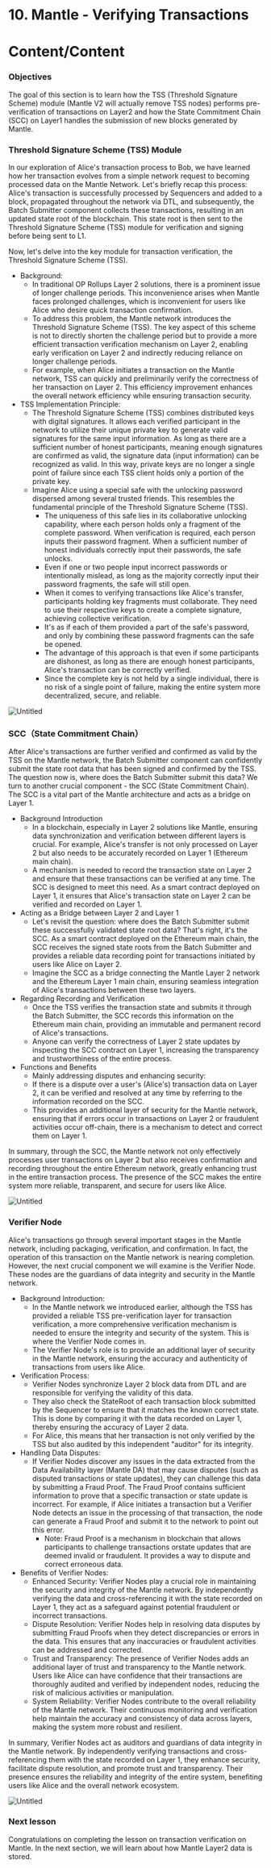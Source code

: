 # 10. Mantle - Verifying Transactions

# Content/Content

### Objectives

The goal of this section is to learn how the TSS (Threshold Signature Scheme) module (Mantle V2 will actually remove TSS nodes) performs pre-verification of transactions on Layer2 and how the State Commitment Chain (SCC) on Layer1 handles the submission of new blocks generated by Mantle.

### **Threshold Signature Scheme (TSS) Module**

In our exploration of Alice's transaction process to Bob, we have learned how her transaction evolves from a simple network request to becoming processed data on the Mantle Network. Let's briefly recap this process: Alice's transaction is successfully processed by Sequencers and added to a block, propagated throughout the network via DTL, and subsequently, the Batch Submitter component collects these transactions, resulting in an updated state root of the blockchain. This state root is then sent to the Threshold Signature Scheme (TSS) module for verification and signing before being sent to L1.

Now, let's delve into the key module for transaction verification, the Threshold Signature Scheme (TSS).

- Background:
    - In traditional OP Rollups Layer 2 solutions, there is a prominent issue of longer challenge periods. This inconvenience arises when Mantle faces prolonged challenges, which is inconvenient for users like Alice who desire quick transaction confirmation.
    - To address this problem, the Mantle network introduces the Threshold Signature Scheme (TSS). The key aspect of this scheme is not to directly shorten the challenge period but to provide a more efficient transaction verification mechanism on Layer 2, enabling early verification on Layer 2 and indirectly reducing reliance on longer challenge periods.
    - For example, when Alice initiates a transaction on the Mantle network, TSS can quickly and preliminarily verify the correctness of her transaction on Layer 2. This efficiency improvement enhances the overall network efficiency while ensuring transaction security.
- TSS Implementation Principle:
    - The Threshold Signature Scheme (TSS) combines distributed keys with digital signatures. It allows each verified participant in the network to utilize their unique private key to generate valid signatures for the same input information. As long as there are a sufficient number of honest participants, meaning enough signatures are confirmed as valid, the signature data (input information) can be recognized as valid.
    In this way, private keys are no longer a single point of failure since each TSS client holds only a portion of the private key.
    - Imagine Alice using a special safe with the unlocking password dispersed among several trusted friends. This resembles the fundamental principle of the Threshold Signature Scheme (TSS).
        - The uniqueness of this safe lies in its collaborative unlocking capability, where each person holds only a fragment of the complete password. When verification is required, each person inputs their password fragment. When a sufficient number of honest individuals correctly input their passwords, the safe unlocks.
        - Even if one or two people input incorrect passwords or intentionally mislead, as long as the majority correctly input their password fragments, the safe will still open.
        - When it comes to verifying transactions like Alice's transfer, participants holding key fragments must collaborate. They need to use their respective keys to create a complete signature, achieving collective verification.
        - It's as if each of them provided a part of the safe's password, and only by combining these password fragments can the safe be opened.
        - The advantage of this approach is that even if some participants are dishonest, as long as there are enough honest participants, Alice's transaction can be correctly verified.
        - Since the complete key is not held by a single individual, there is no risk of a single point of failure, making the entire system more decentralized, secure, and reliable.

![Untitled](./img/10-1.png)

### **SCC（State Commitment Chain）**

After Alice's transactions are further verified and confirmed as valid by the TSS on the Mantle network, the Batch Submitter component can confidently submit the state root data that has been signed and confirmed by the TSS. The question now is, where does the Batch Submitter submit this data? We turn to another crucial component - the SCC (State Commitment Chain). The SCC is a vital part of the Mantle architecture and acts as a bridge on Layer 1.

- Background Introduction
    - In a blockchain, especially in Layer 2 solutions like Mantle, ensuring data synchronization and verification between different layers is crucial. For example, Alice's transfer is not only processed on Layer 2 but also needs to be accurately recorded on Layer 1 (Ethereum main chain).
    - A mechanism is needed to record the transaction state on Layer 2 and ensure that these transactions can be verified at any time. The SCC is designed to meet this need. As a smart contract deployed on Layer 1, it ensures that Alice's transaction state on Layer 2 can be verified and recorded on Layer 1.
- Acting as a Bridge between Layer 2 and Layer 1
    - Let's revisit the question: where does the Batch Submitter submit these successfully validated state root data? That's right, it's the SCC. As a smart contract deployed on the Ethereum main chain, the SCC receives the signed state roots from the Batch Submitter and provides a reliable data recording point for transactions initiated by users like Alice on Layer 2.
    - Imagine the SCC as a bridge connecting the Mantle Layer 2 network and the Ethereum Layer 1 main chain, ensuring seamless integration of Alice's transactions between these two layers.
- Regarding Recording and Verification
    - Once the TSS verifies the transaction state and submits it through the Batch Submitter, the SCC records this information on the Ethereum main chain, providing an immutable and permanent record of Alice's transactions.
    - Anyone can verify the correctness of Layer 2 state updates by inspecting the SCC contract on Layer 1, increasing the transparency and trustworthiness of the entire process.
- Functions and Benefits
    - Mainly addressing disputes and enhancing security:
    - If there is a dispute over a user's (Alice's) transaction data on Layer 2, it can be verified and resolved at any time by referring to the information recorded on the SCC.
    - This provides an additional layer of security for the Mantle network, ensuring that if errors occur in transactions on Layer 2 or fraudulent activities occur off-chain, there is a mechanism to detect and correct them on Layer 1.

In summary, through the SCC, the Mantle network not only effectively processes user transactions on Layer 2 but also receives confirmation and recording throughout the entire Ethereum network, greatly enhancing trust in the entire transaction process. The presence of the SCC makes the entire system more reliable, transparent, and secure for users like Alice.

![Untitled](./img/10-2.png)

### **Verifier Node**

Alice's transactions go through several important stages in the Mantle network, including packaging, verification, and confirmation. In fact, the operation of this transaction on the Mantle network is nearing completion. However, the next crucial component we will examine is the Verifier Node. These nodes are the guardians of data integrity and security in the Mantle network.

- Background Introduction:
    - In the Mantle network we introduced earlier, although the TSS has provided a reliable TSS pre-verification layer for transaction verification, a more comprehensive verification mechanism is needed to ensure the integrity and security of the system. This is where the Verifier Node comes in.
    - The Verifier Node's role is to provide an additional layer of security in the Mantle network, ensuring the accuracy and authenticity of transactions from users like Alice.
- Verification Process:
    - Verifier Nodes synchronize Layer 2 block data from DTL and are responsible for verifying the validity of this data.
    - They also check the StateRoot of each transaction block submitted by the Sequencer to ensure that it matches the known correct state. This is done by comparing it with the data recorded on Layer 1, thereby ensuring the accuracy of Layer 2 data.
    - For Alice, this means that her transaction is not only verified by the TSS but also audited by this independent "auditor" for its integrity.
- Handling Data Disputes:
    - If Verifier Nodes discover any issues in the data extracted from the Data Availability layer (Mantle DA) that may cause disputes (such as disputed transactions or state updates), they can challenge this data by submitting a Fraud Proof. The Fraud Proof contains sufficient information to prove that a specific transaction or state update is incorrect. For example, if Alice initiates a transaction but a Verifier Node detects an issue in the processing of that transaction, the node can generate a Fraud Proof and submit it to the network to point out this error.
        - Note: Fraud Proof is a mechanism in blockchain that allows participants to challenge transactions orstate updates that are deemed invalid or fraudulent. It provides a way to dispute and correct erroneous data.
- Benefits of Verifier Nodes:
    - Enhanced Security: Verifier Nodes play a crucial role in maintaining the security and integrity of the Mantle network. By independently verifying the data and cross-referencing it with the state recorded on Layer 1, they act as a safeguard against potential fraudulent or incorrect transactions.
    - Dispute Resolution: Verifier Nodes help in resolving data disputes by submitting Fraud Proofs when they detect discrepancies or errors in the data. This ensures that any inaccuracies or fraudulent activities can be addressed and corrected.
    - Trust and Transparency: The presence of Verifier Nodes adds an additional layer of trust and transparency to the Mantle network. Users like Alice can have confidence that their transactions are thoroughly audited and verified by independent nodes, reducing the risk of malicious activities or manipulation.
    - System Reliability: Verifier Nodes contribute to the overall reliability of the Mantle network. Their continuous monitoring and verification help maintain the accuracy and consistency of data across layers, making the system more robust and resilient.

In summary, Verifier Nodes act as auditors and guardians of data integrity in the Mantle network. By independently verifying transactions and cross-referencing them with the state recorded on Layer 1, they enhance security, facilitate dispute resolution, and promote trust and transparency. Their presence ensures the reliability and integrity of the entire system, benefiting users like Alice and the overall network ecosystem.

![Untitled](./img/10-3.png)

### Next lesson

Congratulations on completing the lesson on transaction verification on Mantle. In the next section, we will learn about how Mantle Layer2 data is stored.
